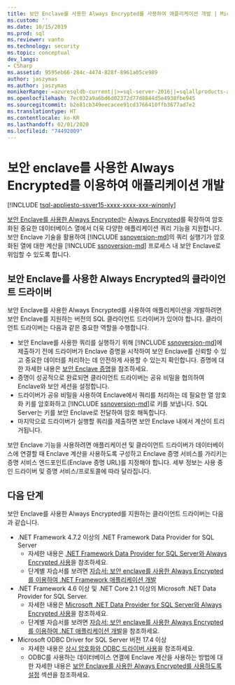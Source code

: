 ```yaml
---
title: 보안 Enclave를 사용한 Always Encrypted를 사용하여 애플리케이션 개발 | Microsoft Docs
ms.custom: ''
ms.date: 10/15/2019
ms.prod: sql
ms.reviewer: vanto
ms.technology: security
ms.topic: conceptual
dev_langs:
- CSharp
ms.assetid: 9595eb66-284c-4474-828f-8961a05ce989
author: jaszymas
ms.author: jaszymas
monikerRange: =azuresqldb-current||>=sql-server-2016||=sqlallproducts-allversions||>=sql-server-linux-2017||=azuresqldb-mi-current
ms.openlocfilehash: 7ec032a9a6bd6d02372d77d8844d5e4938fbe945
ms.sourcegitcommit: b2e81cb349eecacee91cd3766410ffb3677ad7e2
ms.translationtype: HT
ms.contentlocale: ko-KR
ms.lasthandoff: 02/01/2020
ms.locfileid: "74492009"
---
```

# <a name="develop-applications-using-always-encrypted-with-secure-enclaves"></a>보안 enclave를 사용한 Always Encrypted를 이용하여 애플리케이션 개발
[!INCLUDE [tsql-appliesto-ssver15-xxxx-xxxx-xxx-winonly](../../../includes/tsql-appliesto-ssver15-xxxx-xxxx-xxx-winonly.md)]

[보안 Enclave를 사용한 Always Encrypted](always-encrypted-enclaves.md)는 [Always Encrypted](always-encrypted-database-engine.md)를 확장하여 암호화된 중요한 데이터베이스 열에서 더욱 다양한 애플리케이션 쿼리 기능을 지원합니다. 보안 Enclave 기술을 활용하여 [!INCLUDE [ssnoversion-md](../../../includes/ssnoversion-md.md)]의 쿼리 실행기가 암호화된 열에 대한 계산을 [!INCLUDE [ssnoversion-md](../../../includes/ssnoversion-md.md)] 프로세스 내 보안 Enclave로 위임할 수 있도록 합니다.

## <a name="client-driver-for-always-encrypted-with-secure-enclaves"></a>보안 Enclave를 사용한 Always Encrypted의 클라이언트 드라이버

보안 Enclave를 사용한 Always Encrypted를 사용하여 애플리케이션을 개발하려면 보안 Enclave를 지원하는 버전의 SQL 클라이언트 드라이버가 있어야 합니다. 클라이언트 드라이버는 다음과 같은 중요한 역할을 수행합니다.
- 보안 Enclave를 사용한 쿼리를 실행하기 위해 [!INCLUDE [ssnoversion-md](../../../includes/ssnoversion-md.md)]에 제출하기 전에 드라이버가 Enclave 증명을 시작하여 보안 Enclave를 신뢰할 수 있고 중요한 데이터를 처리하는 데 안전하게 사용할 수 있는지 확인합니다. 증명에 대한 자세한 내용은 [보안 Enclave 증명](always-encrypted-enclaves.md#secure-enclave-attestation)을 참조하세요.
- 증명이 성공적으로 완료되면 클라이언트 드라이버는 공유 비밀을 협의하여 Enclave와 보안 세션을 설정합니다.
- 드라이버가 공유 비밀을 사용하여 Enclave에서 쿼리를 처리하는 데 필요한 열 암호화 키를 암호화하고 [!INCLUDE [ssnoversion-md](../../../includes/ssnoversion-md.md)]로 키를 보냅니다. SQL Server는 키를 보안 Enclave로 전달하여 암호 해독합니다. 
- 마지막으로 드라이버가 실행할 쿼리를 제출하면 보안 Enclave 내에서 계산이 트리거됩니다.

보안 Enclave 기능을 사용하려면 애플리케이션 및 클라이언트 드라이버가 데이터베이스에 연결할 때 Enclave 계산을 사용하도록 구성하고 Enclave 증명 서비스를 가리키는 증명 서비스 엔드포인트(Enclave 증명 URL)를 지정해야 합니다. 세부 정보는 사용 중인 드라이버 및 증명 서비스/프로토콜에 따라 달라집니다.

## <a name="next-steps"></a>다음 단계

보안 Enclave를 사용한 Always Encrypted를 지원하는 클라이언트 드라이버는 다음과 같습니다.
- .NET Framework 4.7.2 이상의 .NET Framework Data Provider for SQL Server 
    - 자세한 내용은 [.NET Framework Data Provider for SQL Server와 Always Encrypted 사용](../../../relational-databases/security/encryption/develop-using-always-encrypted-with-net-framework-data-provider.md)을 참조하세요.
    - 단계별 자습서를 보려면 [자습서: 보안 enclave를 사용한 Always Encrypted를 이용하여 .NET Framework 애플리케이션 개발](../tutorial-always-encrypted-enclaves-develop-net-framework-apps.md)
- .NET Framework 4.6 이상 및 .NET Core 2.1 이상의 Microsoft .NET Data Provider for SQL Server. 
    - 자세한 내용은 [Microsoft .NET Data Provider for SQL Server와 Always Encrypted 사용](../../../connect/ado-net/sql/sqlclient-support-always-encrypted.md)을 참조하세요.
    - 단계별 자습서를 보려면 [자습서: 보안 enclave를 사용한 Always Encrypted를 이용하여 .NET 애플리케이션 개발](../../../connect/ado-net/sql/tutorial-always-encrypted-enclaves-develop-net-apps.md)을 참조하세요.
- Microsoft ODBC Driver for SQL Server 버전 17.4 이상 
    - 자세한 내용은 [상시 암호화와 ODBC 드라이버 사용](../../../connect/odbc/using-always-encrypted-with-the-odbc-driver.md)을 참조하세요. 
    - ODBC를 사용하는 데이터베이스 연결에 Enclave 계산을 사용하는 방법에 대한 자세한 내용은 [보안 Enclave를 사용한 Always Encrypted를 사용하도록 설정](../../../connect/odbc/using-always-encrypted-with-the-odbc-driver.md#enabling-always-encrypted-with-secure-enclaves) 섹션을 참조하세요.
